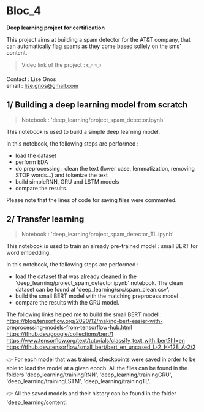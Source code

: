 # Bloc_4
**Deep learning project for certification**

This project aims at building a spam detector for the AT&T company, that can automatically flag spams as they come based sollely on the sms' content.  

> Video link of the project : 👉  👈

Contact : Lise Gnos  
email : lise.gnos@gmail.com  

## 1/ Building a deep learning model from scratch

> Notebook : 'deep_learning/project_spam_detector.ipynb'  

This notebook is used to build a simple deep learning model.  

In this notebook, the following steps are performed :  
- load the dataset
- perform EDA
- do preprocessing : clean the text (lower case, lemmatization, removing STOP words...) and tokenize the text
- build simpleRNN, GRU and LSTM models
- compare the results.

Please note that the lines of code for saving files were commented.

## 2/ Transfer learning

> Notebook : 'deep_learning/project_spam_detector_TL.ipynb'  

This notebook is used to train an already pre-trained model : small BERT for word embedding.

In this notebook, the following steps are performed :  
- load the dataset that was already cleaned in the 'deep_learning/project_spam_detector.ipynb' notebook. The clean dataset can be found at 'deep_learning/src/spam_clean.csv'.
- build the small BERT model with the matching preprocess model
- compare the results with the GRU model.

The following links helped me to build the small BERT model :  
https://blog.tensorflow.org/2020/12/making-bert-easier-with-preprocessing-models-from-tensorflow-hub.html  
https://tfhub.dev/google/collections/bert/1  
https://www.tensorflow.org/text/tutorials/classify_text_with_bert?hl=en  
https://tfhub.dev/tensorflow/small_bert/bert_en_uncased_L-2_H-128_A-2/2  


👉 For each model that was trained, checkpoints were saved in order to be able to load the model at a given epoch. All the files can be found in the folders 'deep_learning/trainingRNN', 'deep_learning/trainingGRU', 'deep_learning/trainingLSTM', 'deep_learning/trainingTL'.  

👉 All the saved models and their history can be found in the folder 'deep_learning/content'.


